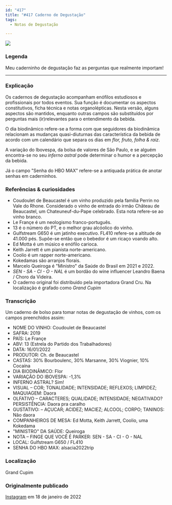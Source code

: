 ```yaml
---
id: "417"
title: "#417 Caderno de Degustação"
tags:
  - Notas de Degustação

---
```


![](https://bebiodicionario-com.s3.amazonaws.com/media/posts/202201/BOD417.jpg)

### Legenda

Meu caderninho de degustação faz as perguntas que realmente importam!

---

### Explicação

Os cadernos de degustação acompanham enófilos estudiosos e profissionais por todos eventos. Sua função é documentar os aspectos constitutivos, ficha técnica e notas organolépticas. Nesta versão, alguns aspectos são mantidos, enquanto outras campos são substituídos por perguntas mais (ir)relevantes para o entendimento da bebida. 

O dia biodinâmico refere-se a forma com que seguidores da biodinâmica relacionam as mudanças quasi-diuturnas das característica da bebida de acordo com um calendário que separa os dias em *flor, fruto, folha & raiz*. 

A variação do Ibovespa, da bolsa de valores de São Paulo, e se alguém encontra-se no seu *inferno astral* pode determinar o humor e a percepção da bebida. 

Já o campo "Senha do HBO MAX" refere-se a antiquada prática de anotar senhas em caderninhos.

### Referências & curiosidades
- Coudoulet de Beaucastel é um vinho produzido pela família Perrin no Vale do Rhone. Considerado o vinho de entrada do irmão Château de Beaucastel, um Chateuneuf-du-Pape celebrado. Esta nota refere-se ao vinho branco.   
- Le Françe é um neologismo franco-português.
- 13 é o número do PT, e o melhor grau alcóolico do vinho.
- Gulfstream G650 é um jatinho executivo. FL410 refere-se a altitude de 41.000 pés. Supõe-se então que o bebedor é um ricaço  voando alto. 
- Ed Motta é um músico e enófilo carioca.
- Keith Jarrett é um pianista norte-americano.
- Coolio é um rapper norte-americano.
- Kokedamas são arranjos florais. 
- Marcelo Queiroga é "Ministro" da Saúde do Brasil em 2021 e 2022. 
- *SEN - SA - CI - O - NAL* é um bordão do wine influencer Leandro Baena / Choro da Videira.
- O caderno original foi distribuido pela importadora Grand Cru. Na localização é grafado como *Grand Cupim*

### Transcrição
Um caderno de bolso para tomar notas de degustação de vinhos, com os campos preenchidos assim:

- NOME DO VINHO: Coudoulet de Beaucastel
- SAFRA: 2019
- PAÍS: Le Françe
- ABV: 13 (Estrela do Partido dos Trabalhadores)
- DATA: 16/01/2022
- PRODUTOR: Ch. de Beaucastel
- CASTAS: 30% Bourboulenc, 30% Marsanne, 30% Viognier, 10% Cocaína
- DIA BIODINÂMICO: Flor
- VARIAÇÃO DO IBOVESPA: -1,3%
- INFERNO ASTRAL? Sim!
- VISUAL – COR; TONALIDADE; INTENSIDADE; REFLEXOS; LIMPIDEZ; MAQUIAGEM: Daora
- OLFATIVO – CARACTERES; QUALIDADE; INTENSIDADE; NEGATIVADO? PERSISTÊNCIA: Daora pra caralho
- GUSTATIVO: – AÇUCAR; ACIDEZ; MACIEZ; ALCOOL; CORPO; TANINOS: Não daora
- COMPANHEIROS DE MESA: Ed Motta, Keith Jarrett, Coolio, uma Kokedama
- "MINISTRO" DA SAÚDE: Queiroga
- NOTA – FINGE QUE VOCÊ É PARKER: SEN - SA - CI - O - NAL
- LOCAL: Gulfstream G650 / FL410
- SENHA DO HBO MAX: alsacia2022trip

### Localização

Grand Cupim

### Originalmente publicado 

[Instagram](https://www.instagram.com/p/CY2gDyirPQp/) em 18 de janeiro de 2022
